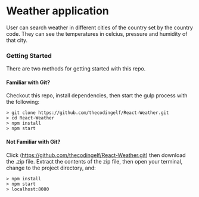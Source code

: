 # Weather application

User can search weather in different cities of the country set by the country code.
They can see the temperatures in celcius, pressure and humidity of that city.

### Getting Started

There are two methods for getting started with this repo.

#### Familiar with Git?
Checkout this repo, install dependencies, then start the gulp process with the following:

```
> git clone https://github.com/thecodingelf/React-Weather.git
> cd React-Weather
> npm install
> npm start
```

#### Not Familiar with Git?
Click (https://github.com/thecodingelf/React-Weather.git) then download the .zip file.  Extract the contents of the zip file, then open your terminal, change to the project directory, and:

```
> npm install
> npm start
> localhost:8080
```
